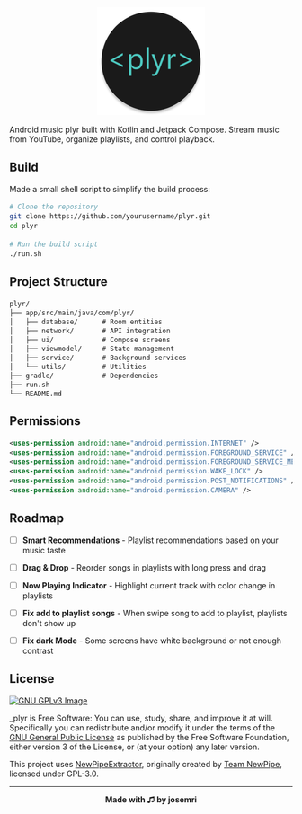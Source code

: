 <div align="center">
  <img src="app/src/main/res/mipmap-xxxhdpi/ic_launcher_round.webp" alt="Plyr" width="192"/>
</div>

Android music plyr built with Kotlin and Jetpack Compose. Stream music from YouTube, organize playlists, and control playback.

## Build

Made a small shell script to simplify the build process:

```bash
# Clone the repository
git clone https://github.com/yourusername/plyr.git
cd plyr

# Run the build script
./run.sh
```

## Project Structure

```
plyr/
├── app/src/main/java/com/plyr/
│   ├── database/      # Room entities
│   ├── network/       # API integration
│   ├── ui/            # Compose screens
│   ├── viewmodel/     # State management
│   ├── service/       # Background services
│   └── utils/         # Utilities
├── gradle/            # Dependencies
├── run.sh
└── README.md
```

## Permissions

```xml
<uses-permission android:name="android.permission.INTERNET" />
<uses-permission android:name="android.permission.FOREGROUND_SERVICE" />
<uses-permission android:name="android.permission.FOREGROUND_SERVICE_MEDIA_PLAYBACK" />
<uses-permission android:name="android.permission.WAKE_LOCK" />
<uses-permission android:name="android.permission.POST_NOTIFICATIONS" />
<uses-permission android:name="android.permission.CAMERA" />
```

## Roadmap

- [ ] **Smart Recommendations** - Playlist recommendations based on your music taste
- [ ] **Drag & Drop** - Reorder songs in playlists with long press and drag
- [ ] **Now Playing Indicator** - Highlight current track with color change in playlists
- [ ] **Fix add to playlist songs** - When swipe song to add to playlist, playlists don't show up
- [ ] **Fix dark Mode** - Some screens have white background or not enough contrast


## License

[![GNU GPLv3 Image](https://www.gnu.org/graphics/gplv3-127x51.png)](https://www.gnu.org/licenses/gpl-3.0.en.html)

_plyr is Free Software: You can use, study, share, and improve it at will. Specifically you can redistribute and/or modify it under the terms of the [GNU General Public License](https://www.gnu.org/licenses/gpl-3.0.en.html) as published by the Free Software Foundation, either version 3 of the License, or (at your option) any later version.

This project uses [NewPipeExtractor](https://github.com/TeamNewPipe/NewPipeExtractor), originally created by [Team NewPipe](https://github.com/TeamNewPipe), licensed under GPL-3.0.

----

<div align="center">
  <b>Made with ♫ by josemri</b>
</div>
